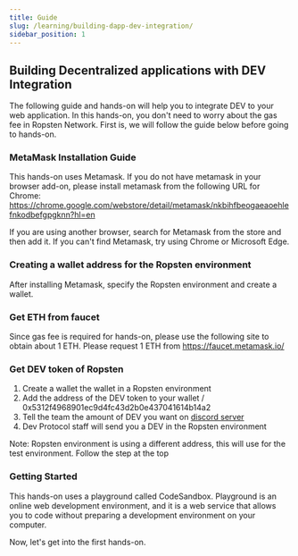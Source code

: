 ```yaml
---
title: Guide
slug: /learning/building-dapp-dev-integration/
sidebar_position: 1
---
```


## Building Decentralized applications with DEV Integration

The following guide and hands-on will help you to integrate DEV to your web application. In this hands-on, you don't need to worry about the gas fee in Ropsten Network. First is, we will follow the guide below before going to hands-on.

### MetaMask Installation Guide

This hands-on uses Metamask. If you do not have metamask in your browser add-on, please install metamask from the following URL for Chrome: https://chrome.google.com/webstore/detail/metamask/nkbihfbeogaeaoehlefnkodbefgpgknn?hl=en

If you are using another browser, search for Metamask from the store and then add it. If you can't find Metamask, try using Chrome or Microsoft Edge.

### Creating a wallet address for the Ropsten environment

After installing Metamask, specify the Ropsten environment and create a wallet.

### Get ETH from faucet

Since gas fee is required for hands-on, please use the following site to obtain about 1 ETH. Please request 1 ETH from https://faucet.metamask.io/

### Get DEV token of Ropsten

1. Create a wallet the wallet in a Ropsten environment
2. Add the address of the DEV token to your wallet / 0x5312f4968901ec9d4fc43d2b0e437041614b14a2
3. Tell the team the amount of DEV you want on [discord server](https://discord.gg/VwJp4KM)
4. Dev Protocol staff will send you a DEV in the Ropsten environment

Note: Ropsten environment is using a different address, this will use for the test environment. Follow the step at the top

### Getting Started

This hands-on uses a playground called CodeSandbox. Playground is an online web development environment, and it is a web service that allows you to code without preparing a development environment on your computer.

Now, let's get into the first hands-on.
